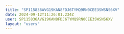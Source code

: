 ```yaml
---
title: "SP115836AVG19KAN8FDJ6TYMQ9RN0CEE3SWSNS6XV"
date: 2024-09-12T11:26:01.234Z
user: SP115836AVG19KAN8FDJ6TYMQ9RN0CEE3SWSNS6XV
layout: "users"
---
```

    